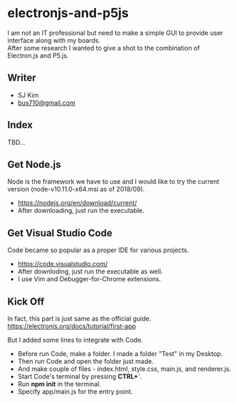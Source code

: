 # electronjs-and-p5js

I am not an IT professional but need to make a simple GUI to provide user interface along with my boards.  
After some research I wanted to give a shot to the combination of Electron.js and P5.js.

## Writer

* SJ Kim
* bus710@gmail.com

## Index  
  
TBD...
  
## Get Node.js  
  
Node is the framework we have to use and I would like to try the current version (node-v10.11.0-x64.msi as of 2018/09).  
- https://nodejs.org/en/download/current/
- After downloading, just run the executable.
  
## Get Visual Studio Code
  
Code became so popular as a proper IDE for various projects.
- https://code.visualstudio.com/
- After downloding, just run the executable as well.
- I use Vim and Debugger-for-Chrome extensions.
  
## Kick Off

In fact, this part is just same as the official guide.  
https://electronjs.org/docs/tutorial/first-app  

But I added some lines to integrate with Code.  
  
- Before run Code, make a folder. I made a folder "Test" in my Desktop.
- Then run Code and open the folder just made.
- And make couple of files - index.html, style.css, main.js, and renderer.js.
- Start Code's terminal by pressing **CTRL+`**.
- Run **npm init** in the terminal.
- Specify app/main.js for the entry point.

